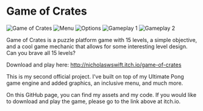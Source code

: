 # Game of Crates

![Game of Crates](http://www.nicholas-swift.com/thumbs/Game%20of%20Crates/game-of-crates-thumb.png)
![Menu](http://www.nicholas-swift.com/thumbs/Game%20of%20Crates/menu-thumb.png)
![Options](http://www.nicholas-swift.com/thumbs/Game%20of%20Crates/options-thumb.png)
![Gameplay 1](http://www.nicholas-swift.com/thumbs/Game%20of%20Crates/gameplay-1-thumb.png)
![Gameplay 2](http://www.nicholas-swift.com/thumbs/Game%20of%20Crates/gameplay-2-thumb.png)

Game of Crates is a puzzle platform game with 15 levels, a simple objective, and a cool game mechanic that allows for some interesting level design. Can you brave all 15 levels?

Download and play here: http://nicholaswswift.itch.io/game-of-crates

This is my second official project. I've built on top of my Ultimate Pong game engine and added graphics, an inclusive menu, and much more.

On this GitHub page, you can find my assets and my code. If you would like to download and play the game, please go to the link above at itch.io.
